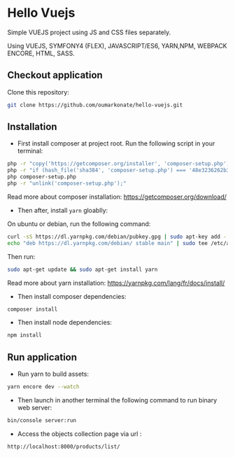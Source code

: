 # Hello Vuejs

Simple VUEJS project using JS and CSS files separately. 

Using VUEJS, SYMFONY4 (FLEX), JAVASCRIPT/ES6, YARN,NPM, WEBPACK ENCORE, HTML, SASS. 

## Checkout application

Clone this repository:

```bash
git clone https://github.com/oumarkonate/hello-vuejs.git
```

## Installation

* First install composer at project root. Run the following script in your terminal:

```bash
php -r "copy('https://getcomposer.org/installer', 'composer-setup.php');"
php -r "if (hash_file('sha384', 'composer-setup.php') === '48e3236262b34d30969dca3c37281b3b4bbe3221bda826ac6a9a62d6444cdb0dcd0615698a5cbe587c3f0fe57a54d8f5') { echo 'Installer verified'; } else { echo 'Installer corrupt'; unlink('composer-setup.php'); } echo PHP_EOL;"
php composer-setup.php
php -r "unlink('composer-setup.php');"
```
Read more about composer installation: https://getcomposer.org/download/

* Then after, install `yarn` gloablly:

On ubuntu or debian, run the following command:
  
```bash
curl -sS https://dl.yarnpkg.com/debian/pubkey.gpg | sudo apt-key add -
echo "deb https://dl.yarnpkg.com/debian/ stable main" | sudo tee /etc/apt/sources.list.d/yarn.list
```
Then run:
```bash
sudo apt-get update && sudo apt-get install yarn
```
Read more about yarn installation: https://yarnpkg.com/lang/fr/docs/install/

* Then install composer dependencies:
```bash
composer install
```

* Then install node dependencies:
```bash
npm install
```

## Run application

* Run yarn to build assets:
```bash
yarn encore dev --watch
```

* Then launch in another terminal the following command to run binary web server:
```bash
bin/console server:run
```

* Access the objects collection page via url : 
```bash
http://localhost:8000/products/list/
```


